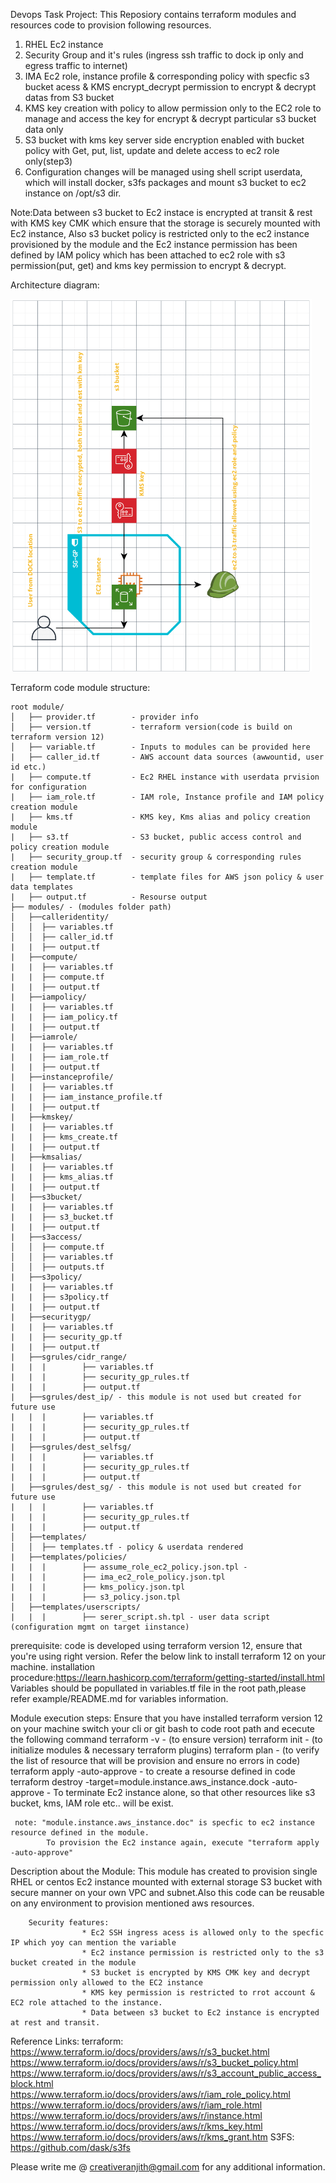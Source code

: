 Devops Task Project: 
This Reposiory contains terraform modules and resources code to provision following resources.
1. RHEL Ec2 instance 
2. Security Group and it's rules (ingress ssh traffic to dock ip only and egress traffic  to internet)
3. IMA Ec2 role, instance profile & corresponding policy with specfic s3 bucket acess & KMS encrypt_decrypt permission to encrypt & decrypt datas from S3 bucket 
4. KMS key creation with policy to allow permission only to the EC2 role to manage and access the key for encrypt & decrypt particular s3 bucket data only
5. S3 bucket with kms key server side encryption enabled with bucket policy with Get, put, list, update and delete access to ec2 role only(step3)
6. Configuration changes will be managed using shell script userdata, which will install docker, s3fs packages and mount s3 bucket to ec2 instance on /opt/s3 dir.

 Note:Data between s3 bucket to Ec2 instace is encrypted at transit & rest with KMS key CMK which ensure that the storage is securely mounted with Ec2 instance, Also s3 bucket policy is restricted only to the ec2 instance provisioned by the module and the Ec2 instance permission has been defined by IAM policy which has been attached to ec2 role with s3 permission(put, get) and kms key permission to encrypt & decrypt. 
 
 Architecture diagram:
 
![Image of Architecture](https://github.com/RanjithMahadevan/devopstask/blob/develop/architecture%20diagram.PNG)

Terraform code module structure:
```
root module/
│   ├── provider.tf        - provider info
│   ├── version.tf         - terraform version(code is build on terraform version 12)
│   ├── variable.tf        - Inputs to modules can be provided here 
|   ├── caller_id.tf       - AWS account data sources (awwountid, user id etc.)
|   ├── compute.tf         - Ec2 RHEL instance with userdata prvision for configuration
|   ├── iam_role.tf        - IAM role, Instance profile and IAM policy creation module
|   ├── kms.tf             - KMS key, Kms alias and policy creation module
|   ├── s3.tf              - S3 bucket, public access control and policy creation module
|   ├── security_group.tf  - security group & corresponding rules creation module
|   ├── template.tf        - template files for AWS json policy & user data templates
|   ├── output.tf          - Resourse output 
├── modules/ - (modules folder path)
│   ├──calleridentity/
│   │  ├── variables.tf
│   │  ├── caller_id.tf
|   |  ├── output.tf
|   ├──compute/
|   |  ├── variables.tf
|   |  ├── compute.tf
|   |  ├── output.tf
|   ├──iampolicy/
|   |  ├── variables.tf
|   |  ├── iam_policy.tf
|   |  ├── output.tf
|   ├──iamrole/
|   |  ├── variables.tf
|   |  ├── iam_role.tf
|   |  ├── output.tf
|   ├──instanceprofile/
|   |  ├── variables.tf
|   |  ├── iam_instance_profile.tf
|   |  ├── output.tf
|   ├──kmskey/
|   |  ├── variables.tf
|   |  ├── kms_create.tf
|   |  ├── output.tf
|   ├──kmsalias/
|   |  ├── variables.tf
|   |  ├── kms_alias.tf
|   |  ├── output.tf
|   ├──s3bucket/
|   |  ├── variables.tf
|   |  ├── s3_bucket.tf
|   |  ├── output.tf
|   ├──s3access/
│   │  ├── compute.tf
│   │  ├── variables.tf
│   │  ├── outputs.tf
|   ├──s3policy/
|   |  ├── variables.tf
|   |  ├── s3policy.tf
|   |  ├── output.tf
|   ├──securitygp/
|   |  ├── variables.tf
|   |  ├── security_gp.tf
|   |  ├── output.tf
|   ├──sgrules/cidr_range/ 
|   |  |        ├── variables.tf
|   |  |        ├── security_gp_rules.tf
|   |  |        ├── output.tf
|   ├──sgrules/dest_ip/ - this module is not used but created for future use 
|   |  |        ├── variables.tf
|   |  |        ├── security_gp_rules.tf
|   |  |        ├── output.tf
|   ├──sgrules/dest_selfsg/
|   |  |        ├── variables.tf
|   |  |        ├── security_gp_rules.tf
|   |  |        ├── output.tf
|   ├──sgrules/dest_sg/ - this module is not used but created for future use 
|   |  |        ├── variables.tf
|   |  |        ├── security_gp_rules.tf
|   |  |        ├── output.tf
│   ├──templates/
│   │  ├── templates.tf - policy & userdata rendered
|   ├──templates/policies/
|   |  |        ├── assume_role_ec2_policy.json.tpl - 
|   |  |        ├── ima_ec2_role_policy.json.tpl
|   |  |        ├── kms_policy.json.tpl
|   |  |        ├── s3_policy.json.tpl
│   ├──templates/userscripts/ 
|   |  |        ├── serer_script.sh.tpl - user data script (configuration mgmt on target iinstance)
```

prerequisite:
 code is developed using terraform version 12, ensure that you're using right version.
 Refer the below link to install terraform 12 on your machine.
 installation procedure:https://learn.hashicorp.com/terraform/getting-started/install.html 
 Variables should be popullated in variables.tf file in the root path,please refer example/README.md for variables information.

 Module execution steps:
            Ensure that you have installed terraform version 12 on your machine
            switch your cli or git bash to code root path and ececute the following command
                    terraform -v    - (to ensure version)
                    terraform init  - (to initialize modules & necessary terraform plugins)
                    terraform plan  - (to verify the list of resource that will be provision and ensure no errors in code)
                    terraform apply -auto-approve - to create a resourse defined in code
                    terraform destroy -target=module.instance.aws_instance.dock -auto-approve - To terminate Ec2 instance alone, so that other resources like s3 bucket, kms, IAM role etc.. will be exist.

     note: "module.instance.aws_instance.doc" is specfic to ec2 instance resource defined in the module.
            To provision the Ec2 instance again, execute "terraform apply -auto-approve"       


Description about the Module:
        This module has created to provision single RHEL or centos Ec2 instance mounted with external storage S3 bucket with secure manner on your own VPC and subnet.Also this code can be reusable on any environment to provision mentioned aws resources.

        Security features:
                    * Ec2 SSH ingress acess is allowed only to the specfic IP which yoy can mention the variable 
                    * Ec2 instance permission is restricted only to the s3 bucket created in the module
                    * S3 bucket is encrypted by KMS CMK key and decrypt permission only allowed to the EC2 instance 
                    * KMS key permission is restricted to rrot account & EC2 role attached to the instance.
                    * Data between s3 bucket to Ec2 instance is encrypted at rest and transit.

Reference Links:
       terraform:
       https://www.terraform.io/docs/providers/aws/r/s3_bucket.html
       https://www.terraform.io/docs/providers/aws/r/s3_bucket_policy.html
       https://www.terraform.io/docs/providers/aws/r/s3_account_public_access_block.html
       https://www.terraform.io/docs/providers/aws/r/iam_role_policy.html
       https://www.terraform.io/docs/providers/aws/r/iam_role.html
       https://www.terraform.io/docs/providers/aws/r/instance.html
       https://www.terraform.io/docs/providers/aws/r/kms_key.html
       https://www.terraform.io/docs/providers/aws/r/kms_grant.htm
       S3FS:
       https://github.com/dask/s3fs
       
 Please write me @ creativeranjith@gmail.com for any additional information.
       
        
